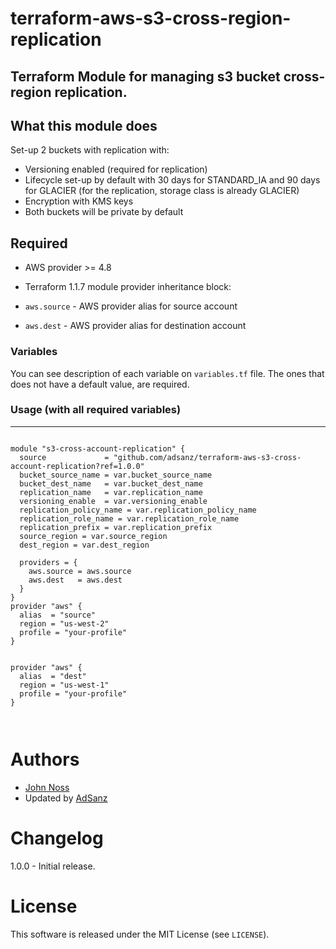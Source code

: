# terraform-aws-s3-cross-region-replication
Terraform Module for managing s3 bucket cross-region replication.
----------------------

## What this module does
Set-up 2 buckets with replication with:
- Versioning enabled (required for replication)
- Lifecycle set-up by default with 30 days for STANDARD_IA and 90 days for GLACIER (for the replication, storage class is already GLACIER)
- Encryption with KMS keys
- Both buckets will be private by default



## Required

- AWS provider >= 4.8
- Terraform 1.1.7 module provider inheritance block:

- `aws.source` - AWS provider alias for source account
- `aws.dest`   - AWS provider alias for destination account

### Variables

You can see description of each variable on `variables.tf` file. The ones that does not have a default value, are required. 

### Usage (with all required variables)
-----

```hcl

module "s3-cross-account-replication" {
  source             = "github.com/adsanz/terraform-aws-s3-cross-account-replication?ref=1.0.0"
  bucket_source_name = var.bucket_source_name
  bucket_dest_name   = var.bucket_dest_name
  replication_name   = var.replication_name
  versioning_enable  = var.versioning_enable
  replication_policy_name = var.replication_policy_name
  replication_role_name = var.replication_role_name
  replication_prefix = var.replication_prefix
  source_region = var.source_region
  dest_region = var.dest_region

  providers = {
    aws.source = aws.source
    aws.dest   = aws.dest
  }
}
provider "aws" {
  alias  = "source"
  region = "us-west-2"
  profile = "your-profile"
}


provider "aws" {
  alias  = "dest"
  region = "us-west-1"
  profile = "your-profile"
}



```

Authors
=======

* [John Noss](https://github.com/jnoss)
* Updated by [AdSanz](https://github.com/adsanz)


Changelog
=========

1.0.0 - Initial release.

License
=======

This software is released under the MIT License (see `LICENSE`).
